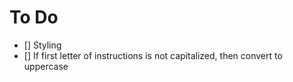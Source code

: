 # To Do

- [] Styling
- [] If first letter of instructions is not capitalized, then convert to uppercase